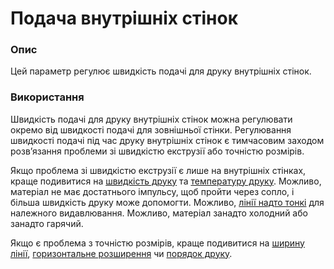 Подача внутрішніх стінок
====

### **Опис**

Цей параметр регулює швидкість подачі для друку внутрішніх стінок.

### **Використання**

Швидкість подачі для друку внутрішніх стінок можна регулювати окремо від швидкості подачі для зовнішньої стінки. Регулювання швидкості подачі під час друку внутрішніх стінок є тимчасовим заходом розвʼязання проблеми зі швидкістю екструзії або точністю розмірів.

Якщо проблема зі швидкістю екструзії є лише на внутрішніх стінках, краще подивитися на [швидкість друку](../speed/speed_wall_x.md) та [температуру друку](../heating_and_cooling/material_print_temperature.md). Можливо, матеріал не має достатнього імпульсу, щоб пройти через сопло, і більша швидкість друку може допомогти. Можливо, [лінії надто тонкі](../resolution/wall_line_width_x.md) для належного видавлювання. Можливо, матеріал занадто холодний або занадто гарячий.

Якщо є проблема з точністю розмірів, краще подивитися на [ширину лінії](../quality/wall_line_width_x.md), [горизонтальне розширення](../shell/xy_offset.md) чи [порядок друку](../shell/outer_inset_first.md).
